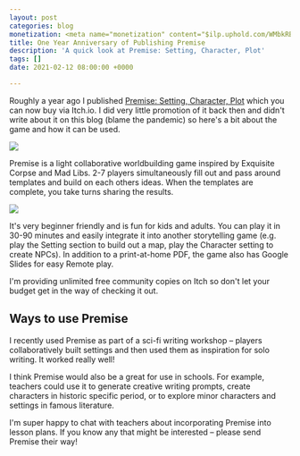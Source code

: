 ```yaml
---
layout: post
categories: blog
monetization: <meta name="monetization" content="$ilp.uphold.com/WMbkRBiZFgbx">
title: One Year Anniversary of Publishing Premise
description: 'A quick look at Premise: Setting, Character, Plot'
tags: []
date: 2021-02-12 08:00:00 +0000

---
```

Roughly a year ago I published [Premise: Setting, Character, Plot](https://randylubin.itch.io/premise-setting-character-plot) which you can now buy via Itch.io. I did very little promotion of it back then and didn't write about it on this blog (blame the pandemic) so here's a bit about the game and how it can be used.

![](https://img.itch.zone/aW1nLzI5OTI1MDkucG5n/original/a1zzZN.png)

Premise is a light collaborative worldbuilding game inspired by Exquisite Corpse and Mad Libs. 2-7 players simultaneously fill out and pass around templates and build on each others ideas. When the templates are complete, you take turns sharing the results.

![](https://img.itch.zone/aW1hZ2UvNTQ2NDI4LzI5OTYyNDMucG5n/original/SgD12Y.png)

It's very beginner friendly and is fun for kids and adults. You can play it in 30-90 minutes and easily integrate it into another storytelling game (e.g. play the Setting section to build out a map, play the Character setting to create NPCs). In addition to a print-at-home PDF, the game also has Google Slides for easy Remote play.

I'm providing unlimited free community copies on Itch so don't let your budget get in the way of checking it out.

## Ways to use Premise

I recently used Premise as part of a sci-fi writing workshop – players collaboratively built settings and then used them as inspiration for solo writing. It worked really well!

I think Premise would also be a great for use in schools. For example, teachers could use it to generate creative writing prompts, create characters in historic specific period, or to explore minor characters and settings in famous literature.

I'm super happy to chat with teachers about incorporating Premise into lesson plans. If you know any that might be interested – please send Premise their way!